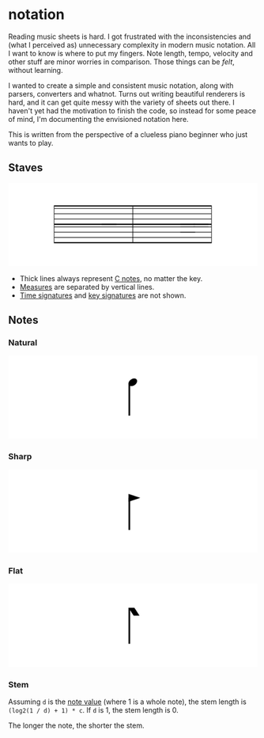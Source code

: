 # notation

Reading music sheets is hard. I got frustrated with the inconsistencies and (what I perceived as) unnecessary complexity in modern music notation. All I want to know is where to put my fingers. Note length, tempo, velocity and other stuff are minor worries in comparison. Those things can be _felt_, without learning.

I wanted to create a simple and consistent music notation, along with parsers, converters and whatnot. Turns out writing beautiful renderers is hard, and it can get quite messy with the variety of sheets out there. I haven't yet had the motivation to finish the code, so instead for some peace of mind, I'm documenting the envisioned notation here.

This is written from the perspective of a clueless piano beginner who just wants to play.

## Staves

![](stave.svg)

* Thick lines always represent [C notes](https://en.wikipedia.org/wiki/C_(musical_note)), no matter the key.
* [Measures](https://en.wikipedia.org/wiki/Bar_(music)) are separated by vertical lines.
* [Time signatures](https://en.wikipedia.org/wiki/Time_signature) and [key signatures](https://en.wikipedia.org/wiki/Key_signature) are not shown.

## Notes

### Natural

![](natural.svg)

### Sharp

![](sharp.svg)

### Flat

![](flat.svg)

### Stem

Assuming `d` is the [note value](https://en.wikipedia.org/wiki/Note_value) (where 1 is a whole note), the stem length is `(log2(1 / d) + 1) * c`. If `d` is 1, the stem length is 0.

The longer the note, the shorter the stem.
